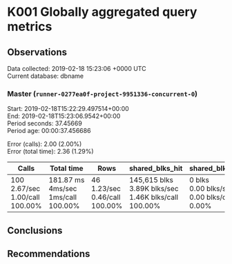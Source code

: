 # K001 Globally aggregated query metrics

## Observations ##
Data collected: 2019-02-18 15:23:06 +0000 UTC  
Current database: dbname  


### Master (`runner-0277ea0f-project-9951336-concurrent-0`) ###
Start: 2019-02-18T15:22:29.497514+00:00  
End: 2019-02-18T15:23:06.9542+00:00  
Period seconds: 37.45669  
Period age: 00:00:37.456686  

Error (calls): 2.00 (2.00%)  
Error (total time): 2.36 (1.29%)

Calls | Total&nbsp;time | Rows | shared_blks_hit | shared_blks_read | shared_blks_dirtied | shared_blks_written | blk_read_time | blk_write_time | kcache_reads | kcache_writes | kcache_user_time_ms | kcache_system_time 
-------|------------|------|-----------------|------------------|---------------------|---------------------|---------------|----------------|--------------|---------------|---------------------|--------------------
100<br/>2.67/sec<br/>1.00/call<br/>100.00% |181.87&nbsp;ms<br/>4ms/sec<br/>1ms/call<br/>100.00% |46<br/>1.23/sec<br/>0.46/call<br/>100.00% |145,615&nbsp;blks<br/>3.89K&nbsp;blks/sec<br/>1.46K&nbsp;blks/call<br/>100.00% |0&nbsp;blks<br/>0.00&nbsp;blks/sec<br/>0.00&nbsp;blks/call<br/>0.00% |0&nbsp;blks<br/>0.00&nbsp;blks/sec<br/>0.00&nbsp;blks/call<br/>0.00% |0&nbsp;blks<br/>0.00&nbsp;blks/sec<br/>0.00&nbsp;blks/call<br/>0.00% |0.00&nbsp;ms<br/>0s/sec<br/>0s/call<br/>0.00% |0.00&nbsp;ms<br/>0s/sec<br/>0s/call<br/>0.00% |0.00&nbsp;bytes<br/>0.00&nbsp;bytes/sec<br/>0.00&nbsp;bytes/call<br/>0.00% |0.00&nbsp;bytes<br/>0.00&nbsp;bytes/sec<br/>0.00&nbsp;bytes/call<br/>0.00% |0.00&nbsp;ms<br/>0s/sec<br/>0s/call<br/>0.00% |0.00&nbsp;ms<br/>0s/sec<br/>0s/call<br/>0.00%





## Conclusions ##


## Recommendations ##

